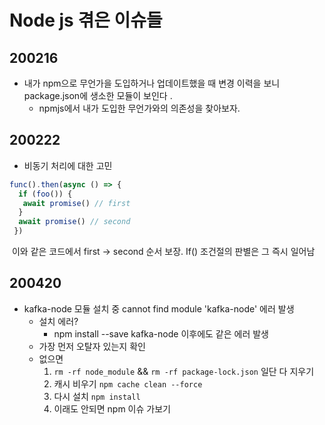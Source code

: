 # Node js 겪은 이슈들

## 200216

* 내가 npm으로 무언가을 도입하거나 업데이트했을 때 변경 이력을 보니 package.json에 생소한 모듈이 보인다 .
  * npmjs에서 내가 도입한 무언가와의 의존성을 찾아보자.



## 200222

* 비동기 처리에 대한 고민

```javascript
func().then(async () => {
  if (foo()) {
   await promise() // first
  }
  await promise() // second
 })
```

​	이와 같은 코드에서 first → second 순서 보장. If() 조건절의 판별은 그 즉시 일어남



## 200420

* kafka-node 모듈 설치 중 cannot find module 'kafka-node' 에러 발생
  * 설치 에러?
    * npm install --save kafka-node 이후에도 같은 에러 발생
  * 가장 먼저 오탈자 있는지 확인
  * 없으면
    1. `rm -rf node_module` && `rm -rf package-lock.json` 일단 다 지우기
    2. 캐시 비우기 `npm cache clean --force`
    3. 다시 설치 `npm install`
    4. 이래도 안되면 npm 이슈 가보기


